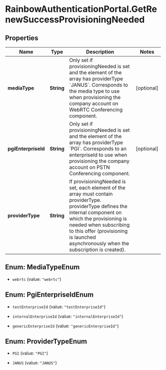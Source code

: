 # RainbowAuthenticationPortal.GetRenewSuccessProvisioningNeeded

## Properties
Name | Type | Description | Notes
------------ | ------------- | ------------- | -------------
**mediaType** | **String** | Only set if provisioningNeeded is set and the element of the array has providerType &#x60;JANUS&#x60;. Corresponds to the media type to use when provisioning the company account on WebRTC Conferencing component. | [optional] 
**pgiEnterpriseId** | **String** | Only set if provisioningNeeded is set and the element of the array has providerType &#x60;PGI&#x60;. Corresponds to an enterpriseId to use when provisioning the company account on PSTN Conferencing component. | [optional] 
**providerType** | **String** | If provisioningNeeded is set, each element of the array must contain providerType. providerType defines the internal component on which the provisioning is needed when subscribing to this offer (provisioning is launched asynchronously when the subscription is created). | 


<a name="MediaTypeEnum"></a>
## Enum: MediaTypeEnum


* `webrtc` (value: `"webrtc"`)




<a name="PgiEnterpriseIdEnum"></a>
## Enum: PgiEnterpriseIdEnum


* `testEnterpriseId` (value: `"testEnterpriseId"`)

* `internalEnterpriseId` (value: `"internalEnterpriseId"`)

* `genericEnterpriseId` (value: `"genericEnterpriseId"`)




<a name="ProviderTypeEnum"></a>
## Enum: ProviderTypeEnum


* `PGI` (value: `"PGI"`)

* `JANUS` (value: `"JANUS"`)




